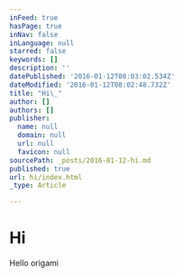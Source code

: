 ```yaml
---
inFeed: true
hasPage: true
inNav: false
inLanguage: null
starred: false
keywords: []
description: ''
datePublished: '2016-01-12T08:03:02.534Z'
dateModified: '2016-01-12T08:02:48.732Z'
title: "Hi\_"
author: []
authors: []
publisher:
  name: null
  domain: null
  url: null
  favicon: null
sourcePath: _posts/2016-01-12-hi.md
published: true
url: hi/index.html
_type: Article

---
```

# Hi 

Hello origami